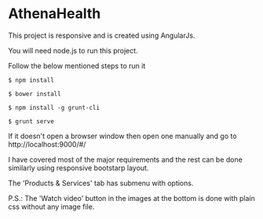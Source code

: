 # AthenaHealth

This project is responsive and is created using AngularJs.

You will need node.js to run this project.

Follow the below mentioned steps to run it

	$ npm install

	$ bower install

	$ npm install -g grunt-cli

	$ grunt serve

If it doesn't open a browser window then open one manually and go to http://localhost:9000/#/

I have covered most of the major requirements and the rest can be done similarly using responsive bootstarp layout.

The 'Products & Services' tab has submenu with options.

P.S.: The 'Watch video' button in the images at the bottom is done with plain css without any image file.
